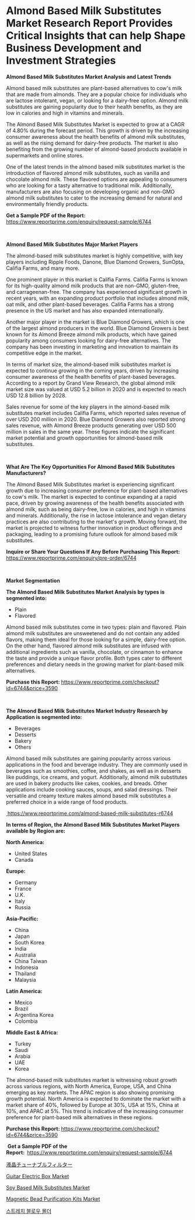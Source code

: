 <p><h1>Almond Based Milk Substitutes Market Research Report Provides Critical Insights that can help Shape Business Development and Investment Strategies</h1></p><p><strong>Almond Based Milk Substitutes Market Analysis and Latest Trends</strong></p>
<p><p>Almond based milk substitutes are plant-based alternatives to cow's milk that are made from almonds. They are a popular choice for individuals who are lactose intolerant, vegan, or looking for a dairy-free option. Almond milk substitutes are gaining popularity due to their health benefits, as they are low in calories and high in vitamins and minerals.</p><p>The Almond Based Milk Substitutes Market is expected to grow at a CAGR of 4.80% during the forecast period. This growth is driven by the increasing consumer awareness about the health benefits of almond milk substitutes, as well as the rising demand for dairy-free products. The market is also benefiting from the growing number of almond-based products available in supermarkets and online stores.</p><p>One of the latest trends in the almond based milk substitutes market is the introduction of flavored almond milk substitutes, such as vanilla and chocolate almond milk. These flavored options are appealing to consumers who are looking for a tasty alternative to traditional milk. Additionally, manufacturers are also focusing on developing organic and non-GMO almond milk substitutes to cater to the increasing demand for natural and environmentally friendly products.</p></p>
<p><strong>Get a Sample PDF of the Report:&nbsp;</strong> <a href="https://www.reportprime.com/enquiry/request-sample/6744">https://www.reportprime.com/enquiry/request-sample/6744</a></p>
<p>&nbsp;</p>
<p><strong>Almond Based Milk Substitutes Major Market Players</strong></p>
<p><p>The almond-based milk substitutes market is highly competitive, with key players including Ripple Foods, Danone, Blue Diamond Growers, SunOpta, Califia Farms, and many more. </p><p>One prominent player in this market is Califia Farms. Califia Farms is known for its high-quality almond milk products that are non-GMO, gluten-free, and carrageenan-free. The company has experienced significant growth in recent years, with an expanding product portfolio that includes almond milk, oat milk, and other plant-based beverages. Califia Farms has a strong presence in the US market and has also expanded internationally.</p><p>Another major player in the market is Blue Diamond Growers, which is one of the largest almond producers in the world. Blue Diamond Growers is best known for its Almond Breeze almond milk products, which have gained popularity among consumers looking for dairy-free alternatives. The company has been investing in marketing and innovation to maintain its competitive edge in the market.</p><p>In terms of market size, the almond-based milk substitutes market is expected to continue growing in the coming years, driven by increasing consumer awareness of the health benefits of plant-based beverages. According to a report by Grand View Research, the global almond milk market size was valued at USD 5.2 billion in 2020 and is expected to reach USD 12.8 billion by 2028.</p><p>Sales revenue for some of the key players in the almond-based milk substitutes market includes Califia Farms, which reported sales revenue of over USD 200 million in 2020. Blue Diamond Growers also reported strong sales revenue, with Almond Breeze products generating over USD 500 million in sales in the same year. These figures indicate the significant market potential and growth opportunities for almond-based milk substitutes.</p></p>
<p>&nbsp;</p>
<p><strong>What Are The Key Opportunities For Almond Based Milk Substitutes Manufacturers?</strong></p>
<p><p>The Almond Based Milk Substitutes market is experiencing significant growth due to increasing consumer preference for plant-based alternatives to cow's milk. The market is expected to continue expanding at a rapid pace, driven by growing awareness of the health benefits associated with almond milk, such as being dairy-free, low in calories, and high in vitamins and minerals. Additionally, the rise in lactose intolerance and vegan dietary practices are also contributing to the market's growth. Moving forward, the market is projected to witness further innovation in product offerings and packaging, leading to a promising future outlook for almond based milk substitutes.</p></p>
<p><strong>Inquire or Share Your Questions If Any Before Purchasing This Report:</strong> <a href="https://www.reportprime.com/enquiry/pre-order/6744">https://www.reportprime.com/enquiry/pre-order/6744</a></p>
<p>&nbsp;</p>
<p><strong>Market Segmentation</strong></p>
<p><strong>The Almond Based Milk Substitutes Market Analysis by types is segmented into:</strong></p>
<p><ul><li>Plain</li><li>Flavored</li></ul></p>
<p><p>Almond based milk substitutes come in two types: plain and flavored. Plain almond milk substitutes are unsweetened and do not contain any added flavors, making them ideal for those looking for a simple, dairy-free option. On the other hand, flavored almond milk substitutes are infused with additional ingredients such as vanilla, chocolate, or cinnamon to enhance the taste and provide a unique flavor profile. Both types cater to different preferences and dietary needs in the growing market for plant-based milk alternatives.</p></p>
<p><strong>Purchase this Report:&nbsp;</strong><a href="https://www.reportprime.com/checkout?id=6744&price=3590">https://www.reportprime.com/checkout?id=6744&price=3590</a></p>
<p>&nbsp;</p>
<p><strong>The Almond Based Milk Substitutes Market Industry Research by Application is segmented into:</strong></p>
<p><ul><li>Beverages</li><li>Desserts</li><li>Bakery</li><li>Others</li></ul></p>
<p><p>Almond based milk substitutes are gaining popularity across various applications in the food and beverage industry. They are commonly used in beverages such as smoothies, coffee, and shakes, as well as in desserts like puddings, ice creams, and yogurt. Additionally, almond milk substitutes are used in bakery products like cakes, cookies, and breads. Other applications include cooking sauces, soups, and salad dressings. Their versatile and creamy texture makes almond based milk substitutes a preferred choice in a wide range of food products.</p></p>
<p><a href="https://www.reportprime.com/almond-based-milk-substitutes-r6744">&nbsp;https://www.reportprime.com/almond-based-milk-substitutes-r6744</a></p>
<p><strong>In terms of Region, the Almond Based Milk Substitutes Market Players available by Region are:</strong></p>
<p>
    <p> <strong> North America: </strong>
        <ul>
            <li>United States</li>
            <li>Canada</li>
        </ul>
        </p> 
    <p> <strong> Europe: </strong>
        <ul>
            <li>Germany</li>
            <li>France</li>
            <li>U.K.</li>
            <li>Italy</li>
            <li>Russia</li>
        </ul>
        </p> 
    <p> <strong> Asia-Pacific: </strong>
        <ul>
            <li>China</li>
            <li>Japan</li>
            <li>South Korea</li>
            <li>India</li>
            <li>Australia</li>
            <li>China Taiwan</li>
            <li>Indonesia</li>
            <li>Thailand</li>
            <li>Malaysia</li>
        </ul>
        </p> 
    <p> <strong> Latin America: </strong>
        <ul>
            <li>Mexico</li>
            <li>Brazil</li>
            <li>Argentina Korea</li>
            <li>Colombia</li>
        </ul>
        </p> 
    <p> <strong> Middle East & Africa: </strong>
        <ul>
            <li>Turkey</li>
            <li>Saudi</li>
            <li>Arabia</li>
            <li>UAE</li>
            <li>Korea</li>
        </ul>
    </p>
    </p>
<p><p>The almond-based milk substitutes market is witnessing robust growth across various regions, with North America, Europe, USA, and China emerging as key markets. The APAC region is also showing promising growth potential. North America is expected to dominate the market with a market share of 40%, followed by Europe at 30%, USA at 15%, China at 10%, and APAC at 5%. This trend is indicative of the increasing consumer preference for plant-based milk alternatives in these regions.</p></p>
<p><strong>Purchase this Report: </strong><a href="https://www.reportprime.com/checkout?id=6744&price=3590">https://www.reportprime.com/checkout?id=6744&price=3590</a></p>
<p>&nbsp;<strong>Get a Sample PDF of the Report:&nbsp;&nbsp;</strong><a href="https://www.reportprime.com/enquiry/request-sample/6744">https://www.reportprime.com/enquiry/request-sample/6744</a></p>
<p><strong></strong></p>
<p><p><a href="https://medium.com/@wrandallmelody24/%E6%B6%B2%E6%99%B6%E5%8F%AF%E5%A4%89%E3%83%95%E3%82%A3%E3%83%AB%E3%82%BF%E3%83%BC%E5%B8%82%E5%A0%B4-%E5%B8%82%E5%A0%B4%E3%82%BB%E3%82%B0%E3%83%A1%E3%83%B3%E3%83%86%E3%83%BC%E3%82%B7%E3%83%A7%E3%83%B3-%E5%9C%B0%E7%90%86%E7%9A%84%E5%9C%B0%E5%9F%9F-2031%E5%B9%B4%E3%81%BE%E3%81%A7%E3%81%AE%E5%B8%82%E5%A0%B4%E4%BA%88%E6%B8%AC-5ecf7336c7b6">液晶チューナブルフィルター</a></p><p><a href="https://medium.com/@tobyyundt/guitar-electric-box-market-share-and-new-trends-analysis-by-its-type-application-end-use-and-936f195340b5">Guitar Electric Box Market</a></p><p><a href="https://github.com/bmorecock/Market-Research-Report-List-4/blob/main/soy-based-milk-substitutes-market.md">Soy Based Milk Substitutes Market</a></p><p><a href="https://issuu.com/reportprime-2/docs/magnetic-bead-purification-kits-market-size-2030.p">Magnetic Bead Purification Kits Market</a></p><p><a href="https://medium.com/@jewelmohr02/%EA%B8%80%EB%A1%9C%EB%B2%8C-%EC%8A%A4%ED%8A%B8%EB%A0%88%EC%B9%98-%EB%B8%94%EB%A1%9C%EC%9A%B0-%EB%AA%A8%EC%9A%B8%EB%8D%94-%EC%8B%9C%EC%9E%A5-%EB%B6%80%EB%AC%B8-%EC%9C%A0%ED%98%95-%EC%9D%91%EC%9A%A9-%EB%B6%84%EC%95%BC-%EC%8B%9C%EC%9E%A5-%ED%94%8C%EB%A0%88%EC%9D%B4%EC%96%B4-%EC%A0%84%EB%9E%B5-%EC%A7%80%EC%97%AD%EB%B3%84-%EC%84%B1%EC%9E%A5-%EC%A0%84%EB%A7%9D-%EB%B0%8F-%EB%AF%B8%EB%9E%98-%EC%A0%84%EB%A7%9D-2024-2031-82494ddbfe15">스트레치 블로우 몰더</a></p></p>